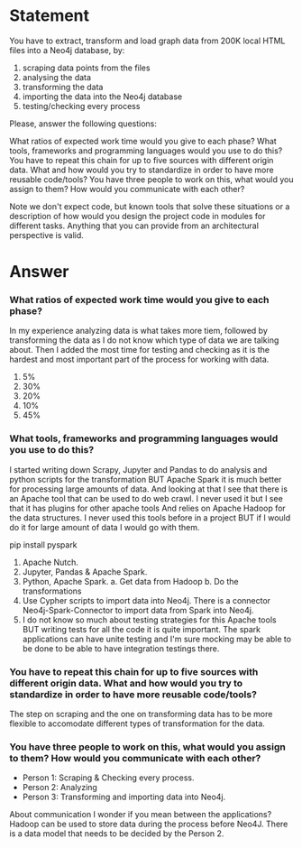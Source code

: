 # Statement

You have to extract, transform and load graph data from 200K local HTML files into a Neo4j database, by:
1. scraping data points from the files
2. analysing the data
3. transforming the data
4. importing the data into the Neo4j database
5. testing/checking every process

Please, answer the following questions:

What ratios of expected work time would you give to each phase?
What tools, frameworks and programming languages would you use to do this?
You have to repeat this chain for up to five sources with different origin data.
What and how would you try to standardize in order to have more reusable code/tools?
You have three people to work on this, what would you assign to them? How would you communicate with each other?

Note we don't expect code, but known tools that solve these situations or a description of how would you design the project code in modules for different tasks. Anything that you can provide from an architectural perspective is valid.

# Answer

### What ratios of expected work time would you give to each phase?

In my experience analyzing data is what takes more tiem, followed by transforming the data as I do not know which type of data we are talking about. Then I added the most time for testing and checking as it is the hardest and most important part of the process for working with data. 

1. 5%
2. 30%
3. 20%
4. 10%
5. 45%

### What tools, frameworks and programming languages would you use to do this?

I started writing down Scrapy, Jupyter and Pandas to do analysis and python scripts for the transformation BUT Apache Spark it is much better for processing large amounts of data. And looking at that I see that there is an Apache tool that can be used to do web crawl. I never used it but I see that it has plugins for other apache tools And relies on Apache Hadoop for the data structures. I never used this tools before in a project BUT if I would do it for large amount of data I would go with them.

pip install pyspark

1. Apache Nutch.
2. Jupyter, Pandas & Apache Spark.
3. Python, Apache Spark. 
    a. Get data from Hadoop
    b. Do the transformations
4. Use Cypher scripts to import data into Neo4j. There is a connector Neo4j-Spark-Connector to import data from Spark into Neo4j.
5. I do not know so much about testing strategies for this Apache tools BUT writing tests for all the code it is quite important. The spark applications can have unite testing and I'm sure mocking may be able to be done to be able to have integration testings there. 

### You have to repeat this chain for up to five sources with different origin data. What and how would you try to standardize in order to have more reusable code/tools?

The step on scraping and the one on transforming data has to be more flexible to accomodate different types of transformation for the data.


### You have three people to work on this, what would you assign to them? How would you communicate with each other?

* Person 1: Scraping & Checking every process.
* Person 2: Analyzing 
* Person 3: Transforming and importing data into Neo4j.

About communication I wonder if you mean between the applications? Hadoop can be used to store data during the process before Neo4J. There is a data model that needs to be decided by the Person 2. 